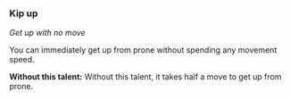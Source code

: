 
### Kip up

_Get up with no move_

You can immediately get up from prone without spending any movement speed.

**Without this talent:**
Without this talent, it takes half a move to get up from prone.
